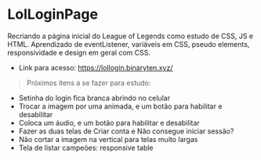 # LolLoginPage
 Recriando a página inicial do League of Legends como estudo de CSS, JS e HTML. 
 Aprendizado de eventListener, variáveis em CSS, pseudo elements, responsividade e design em geral com CSS. 

- Link para acesso: https://lollogin.binaryten.xyz/

> Próximos itens a se fazer para estudo:
* Setinha do login fica branca abrindo no celular
* Trocar a imagem por uma animada, e um botão para habilitar e desabilitar
* Coloca um áudio, e um botão para habilitar e desabilitar
* Fazer as duas telas de Criar conta e Não consegue iniciar sessão?
* Não cortar a imagem na vertical para telas muito largas
* Tela de listar campeões: responsive table
